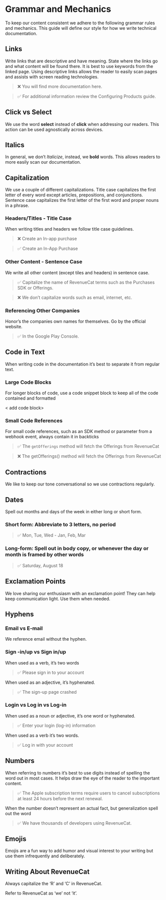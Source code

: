  # Grammar and Mechanics

To keep our content consistent we adhere to the following grammar rules and mechanics. This guide will define our style for how we write technical documentation. 

## Links

Write links that are descriptive and have meaning. State where the links go and what content will be found there. It is best to use keywords from the linked page. Using descriptive links allows the reader to easily scan pages and assists with screen reading technologies. 

>❌  You will find more documentation here.

 > ✅   For additional information review the Configuring Products guide. 


## Click vs Select

We use the word **select** instead of **click** when addressing our readers. This action can be used agnostically across devices. 


## Italics

In general, we don’t *Italicize*, instead, we **bold** words. This allows readers to more easily scan our documentation. 

## Capitalization

We use a couple of different capitalizations. Title case capitalizes the first letter of every word except articles, prepositions, and conjunctions. Sentence case capitalizes the first letter of the first word and proper nouns in a phrase.


### Headers/Titles - Title Case

When writing titles and headers we follow title case guidelines. 

> ❌   Create an In-app purchase

> ✅  Create an In-App Purchase

### Other Content - Sentence Case 

We write all other content (except tiles and headers) in sentence case. 

>✅   Capitalize the name of RevenueCat terms such as the Purchases SDK or Offerings. 

>❌   We don’t capitalize words such as email, internet, etc. 

### Referencing Other Companies
Honor’s the companies own names for themselves. Go by the official website.

>✅   In the Google Play Console. 


## Code in Text

When writing code in the documentation it’s best to separate it from regular text.

### Large Code Blocks

For longer blocks of code, use a code snippet block to keep all of the code contained and formatted

< add code block>

### Small Code References 

For small code references, such as an SDK method or parameter from a webhook event, always contain it in backticks

>✅    The `getOfferings` method will fetch the Offerings from RevenueCat

>❌  The getOfferings() method will fetch the Offerings from RevenueCat


## Contractions

We like to keep our tone conversational so we use contractions regularly. 


## Dates

Spell out months and days of the week in either long or short form. 

### Short form:  Abbreviate to 3 letters, no period 

>✅    Mon, Tue, Wed - Jan, Feb, Mar

### Long-form: Spell out in body copy, or whenever the day or month is framed by other words

>✅    Saturday, August 18

## Exclamation Points

We love sharing our enthusiasm with an exclamation point! They can help keep communication light. Use them when needed. 

## Hyphens 

### Email vs E-mail

We reference email without the hyphen.


### Sign -in/up vs Sign in/up 

When used as a verb, it’s two words 

>✅   Please sign in to your account

When used as an adjective, it’s hyphenated. 

>✅  The sign-up page crashed


### Login vs  Log in vs Log-in

When used as a noun or adjective, it’s one word or hyphenated.

>✅   Enter your login (log-in) information

When used as a verb it’s two words. 

>✅  Log in with your account


## Numbers 

When referring to numbers it’s best to use digits instead of spelling the word out in most cases. It helps draw the eye of the reader to the important content. 

>✅    The Apple subscription terms require users to cancel subscriptions at least 24 hours before the next renewal.

When the number doesn’t represent an actual fact, but generalization spell out the word

>✅   We have thousands of developers using RevenueCat.


## Emojis

Emojis are a fun way to add humor and visual interest to your writing but use them infrequently and deliberately.


## Writing About RevenueCat 

Always capitalize the ‘R’ and ‘C’ in RevenueCat.

Refer to RevenueCat as ‘we’ not ‘it’.

